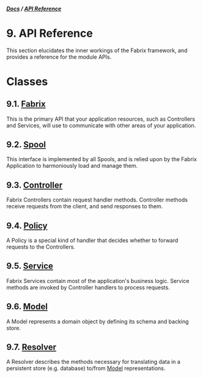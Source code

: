 ##### [Docs](../index.md) / [API Reference](./index.md)

# 9. API Reference

This section elucidates the inner workings of the Fabrix framework, and provides a reference for the module APIs.

# Classes

## 9.1. [Fabrix](./fabrix.md)

This is the primary API that your application resources, such as Controllers and Services, will use to communicate with other areas of your application.

## 9.2. [Spool](./spool.md)

This interface is implemented by all Spools, and is relied upon by the Fabrix Application to harmoniously load and manage them.

## 9.3. [Controller](./controller.md)

Fabrix Controllers contain request handler methods. Controller methods receive requests from the client, and send responses to them.

## 9.4. [Policy](./policy.md)

A Policy is a special kind of handler that decides whether to forward requests to the Controllers.

## 9.5. [Service](./service.md)

Fabrix Services contain most of the application's business logic. Service methods are invoked by Controller handlers to process requests.

## 9.6. [Model](./model.md)

A Model represents a domain object by defining its schema and backing store.

## 9.7. [Resolver](./resolver.md)

A Resolver describes the methods necessary for translating data in a persistent store (e.g. database) to/from [Model](./model.md) representations.
